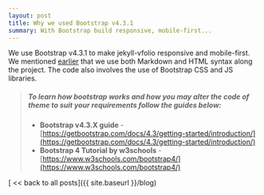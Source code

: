 ```yaml
---
layout: post
title: Why we used Bootstrap v4.3.1
summary: With Bootstrap build responsive, mobile-first...
---
```

We use Bootstrap v4.3.1 to make jekyll-vfolio responsive and mobile-first. We mentioned [earlier](/index) that we use both Markdown and HTML syntax along the project. The code also involves the use of Bootstrap CSS and JS libraries.

> ##### To learn how bootstrap works and how you may alter the code of theme to suit your requirements follow the guides below:
>
> - **Bootstrap v4.3.X guide** - [https://getbootstrap.com/docs/4.3/getting-started/introduction/](https://getbootstrap.com/docs/4.3/getting-started/introduction/)
> - **Bootstrap 4 Tutorial by w3schools** - [https://www.w3schools.com/bootstrap4/](https://www.w3schools.com/bootstrap4/)
>
>
[ << back to all posts]({{ site.baseurl }}/blog)
